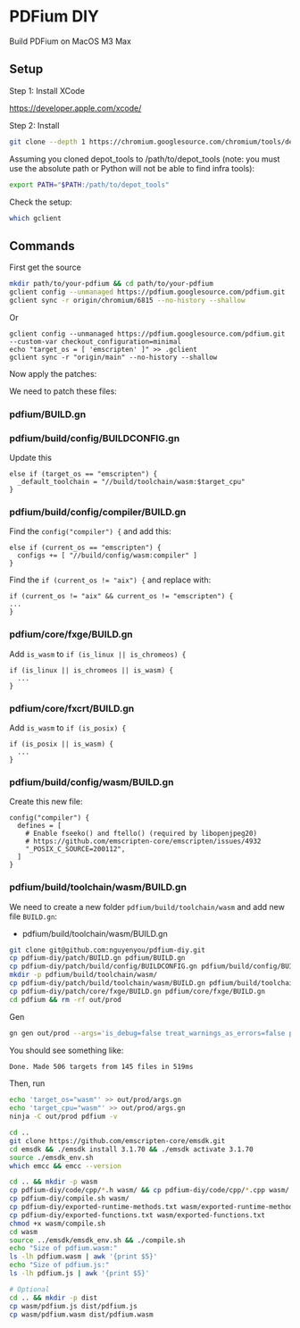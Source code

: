 # PDFium DIY

Build PDFium on MacOS M3 Max

## Setup

Step 1: Install XCode

https://developer.apple.com/xcode/

Step 2: Install

```sh
git clone --depth 1 https://chromium.googlesource.com/chromium/tools/depot_tools.git
```

Assuming you cloned depot_tools to /path/to/depot_tools (note: you must use the absolute path or Python will not be able to find infra tools):

```sh
export PATH="$PATH:/path/to/depot_tools"
```

Check the setup:

```sh
which gclient
```

## Commands

First get the source

```sh
mkdir path/to/your-pdfium && cd path/to/your-pdfium
gclient config --unmanaged https://pdfium.googlesource.com/pdfium.git
gclient sync -r origin/chromium/6815 --no-history --shallow
```

Or

```
gclient config --unmanaged https://pdfium.googlesource.com/pdfium.git --custom-var checkout_configuration=minimal
echo "target_os = [ 'emscripten' ]" >> .gclient
gclient sync -r "origin/main" --no-history --shallow
```

Now apply the patches:

We need to patch these files:

### pdfium/BUILD.gn

### pdfium/build/config/BUILDCONFIG.gn

Update this 

```
else if (target_os == "emscripten") {
  _default_toolchain = "//build/toolchain/wasm:$target_cpu"
}
```

### pdfium/build/config/compiler/BUILD.gn

Find the `config("compiler") {` and add this:

```
else if (current_os == "emscripten") {
  configs += [ "//build/config/wasm:compiler" ]
}
```

Find the `if (current_os != "aix") {` and replace with:

```
if (current_os != "aix" && current_os != "emscripten") {
...
}
```

### pdfium/core/fxge/BUILD.gn

Add `is_wasm` to `if (is_linux || is_chromeos) {`

```
if (is_linux || is_chromeos || is_wasm) {
  ...
}
```

### pdfium/core/fxcrt/BUILD.gn

Add `is_wasm` to `if (is_posix) {`

```
if (is_posix || is_wasm) {
  ...
}
```

### pdfium/build/config/wasm/BUILD.gn
Create this new file:

```
config("compiler") {
  defines = [
    # Enable fseeko() and ftello() (required by libopenjpeg20)
    # https://github.com/emscripten-core/emscripten/issues/4932
    "_POSIX_C_SOURCE=200112",
  ]
}
```

### pdfium/build/toolchain/wasm/BUILD.gn

We need to create a new folder `pdfium/build/toolchain/wasm` and add new file `BUILD.gn`:
- pdfium/build/toolchain/wasm/BUILD.gn

```sh
git clone git@github.com:nguyenyou/pdfium-diy.git
cp pdfium-diy/patch/BUILD.gn pdfium/BUILD.gn
cp pdfium-diy/patch/build/config/BUILDCONFIG.gn pdfium/build/config/BUILDCONFIG.gn
mkdir -p pdfium/build/toolchain/wasm/
cp pdfium-diy/patch/build/toolchain/wasm/BUILD.gn pdfium/build/toolchain/wasm/BUILD.gn
cp pdfium-diy/patch/core/fxge/BUILD.gn pdfium/core/fxge/BUILD.gn
cd pdfium && rm -rf out/prod
```

Gen

```sh
gn gen out/prod --args='is_debug=false treat_warnings_as_errors=false pdf_use_skia=false pdf_enable_xfa=false pdf_enable_v8=false is_component_build=false clang_use_chrome_plugins=false pdf_is_standalone=true use_debug_fission=false use_custom_libcxx=false use_sysroot=false pdf_is_complete_lib=true pdf_use_partition_alloc=false is_clang=false symbol_level=0'
```

You should see something like:

```sh
Done. Made 506 targets from 145 files in 519ms
```

Then, run

```sh
echo 'target_os="wasm"' >> out/prod/args.gn
echo 'target_cpu="wasm"' >> out/prod/args.gn
ninja -C out/prod pdfium -v
```

```sh
cd ..
git clone https://github.com/emscripten-core/emsdk.git
cd emsdk && ./emsdk install 3.1.70 && ./emsdk activate 3.1.70
source ./emsdk_env.sh
which emcc && emcc --version
```

```sh
cd .. && mkdir -p wasm
cp pdfium-diy/code/cpp/*.h wasm/ && cp pdfium-diy/code/cpp/*.cpp wasm/
cp pdfium-diy/compile.sh wasm/
cp pdfium-diy/exported-runtime-methods.txt wasm/exported-runtime-methods.txt
cp pdfium-diy/exported-functions.txt wasm/exported-functions.txt
chmod +x wasm/compile.sh
cd wasm
source ../emsdk/emsdk_env.sh && ./compile.sh
echo "Size of pdfium.wasm:"
ls -lh pdfium.wasm | awk '{print $5}'
echo "Size of pdfium.js:"
ls -lh pdfium.js | awk '{print $5}'

# Optional
cd .. && mkdir -p dist
cp wasm/pdfium.js dist/pdfium.js
cp wasm/pdfium.wasm dist/pdfium.wasm
```
